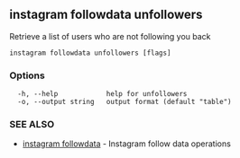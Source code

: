 ## instagram followdata unfollowers

Retrieve a list of users who are not following you back

```
instagram followdata unfollowers [flags]
```

### Options

```
  -h, --help            help for unfollowers
  -o, --output string   output format (default "table")
```

### SEE ALSO

* [instagram followdata](instagram_followdata.md)	 - Instagram follow data operations

